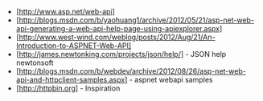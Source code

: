 
- [http://www.asp.net/web-api]
- [http://blogs.msdn.com/b/yaohuang1/archive/2012/05/21/asp-net-web-api-generating-a-web-api-help-page-using-apiexplorer.aspx]
- [http://www.west-wind.com/weblog/posts/2012/Aug/21/An-Introduction-to-ASPNET-Web-API]
- [http://james.newtonking.com/projects/json/help/] - JSON help newtonsoft 
- [http://blogs.msdn.com/b/webdev/archive/2012/08/26/asp-net-web-api-and-httpclient-samples.aspx] - aspnet webapi samples
- [http://httpbin.org] - Inspiration



